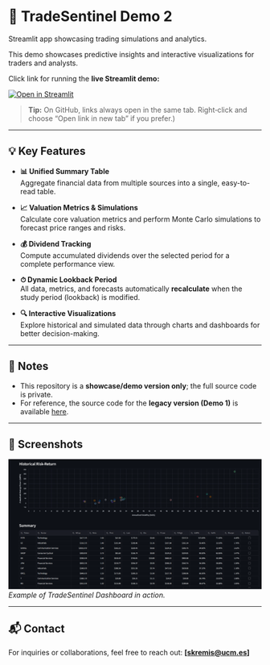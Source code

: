 # 🚀 TradeSentinel Demo 2
Streamlit app showcasing trading simulations and analytics.

This demo showcases predictive insights and interactive visualizations for traders and analysts.

Click link for running the **live Streamlit demo:**

[![Open in Streamlit](https://static.streamlit.io/badges/streamlit_badge_black_white.svg)](https://tradesentinel.streamlit.app/)

> **Tip:** On GitHub, links always open in the same tab. Right‑click and choose “Open link in new tab” if you prefer.)
---

## 💡 Key Features

- **📊 Unified Summary Table**  
  Aggregate financial data from multiple sources into a single, easy-to-read table.  

- **📈 Valuation Metrics & Simulations**  
  Calculate core valuation metrics and perform Monte Carlo simulations to forecast price ranges and risks.  

- **💰 Dividend Tracking**  
  Compute accumulated dividends over the selected period for a complete performance view.  

- **⏱ Dynamic Lookback Period**  
  All data, metrics, and forecasts automatically **recalculate** when the study period (lookback) is modified.  

- **🔍 Interactive Visualizations**  
  Explore historical and simulated data through charts and dashboards for better decision-making.  


---

## 📝 Notes

- This repository is a **showcase/demo version only**; the full source code is private.  
- For reference, the source code for the **legacy version (Demo 1)** is available [here](https://github.com/sebakremis/TradeSentinel-Demo1).  

---

## 📌 Screenshots

![Dashboard Screenshot](Screenshot.png)  
*Example of TradeSentinel Dashboard in action.*

---

## 📬 Contact

For inquiries or collaborations, feel free to reach out: **[skremis@ucm.es]**
